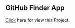 ## GitHub Finder App

[Click](https://github-finder-app-azeenshah-banoqabil.vercel.app/) here for view this Project.
